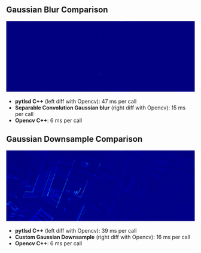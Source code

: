 ## Gaussian Blur Comparison
![Gaussian blur](https://github.com/ibaiGorordo/lsd_modern/blob/main/doc/img/gaussian_blur_diff.png)

- **pytlsd C++** (left diff with Opencv): 47 ms per call
- **Separable Convolution Gaussian blur** (right diff with Opencv): 15 ms per call
- **Opencv C++**: 6 ms per call

## Gaussian Downsample Comparison
![Gaussian blur](https://github.com/ibaiGorordo/lsd_modern/blob/main/doc/img/gaussian_blur_resize_diff.png)

- **pytlsd C++** (left diff with Opencv): 39 ms per call
- **Custom Gaussian Downsample** (right diff with Opencv): 16 ms per call
- **Opencv C++**: 6 ms per call